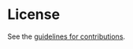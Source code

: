 # License

See the
[guidelines for contributions](https://github.com/nedmsmith/draft-klspa-wimse-verifiable-geo-fence/blob/main/CONTRIBUTING.md).
